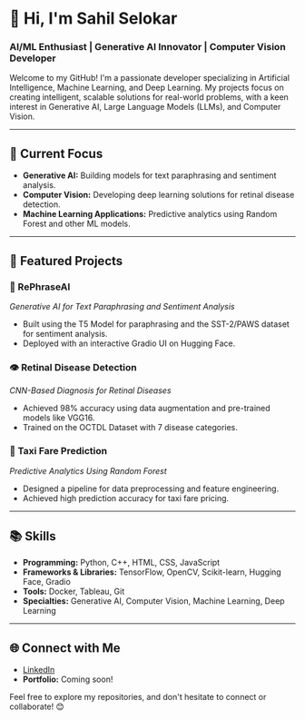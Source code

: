 # 👋 Hi, I'm Sahil Selokar  
### AI/ML Enthusiast | Generative AI Innovator | Computer Vision Developer

Welcome to my GitHub! I'm a passionate developer specializing in Artificial Intelligence, Machine Learning, and Deep Learning. My projects focus on creating intelligent, scalable solutions for real-world problems, with a keen interest in Generative AI, Large Language Models (LLMs), and Computer Vision.

---

## 🔭 Current Focus
- **Generative AI:** Building models for text paraphrasing and sentiment analysis.
- **Computer Vision:** Developing deep learning solutions for retinal disease detection.
- **Machine Learning Applications:** Predictive analytics using Random Forest and other ML models.

---

## 🌟 Featured Projects
### 📝 RePhraseAI  
*Generative AI for Text Paraphrasing and Sentiment Analysis*
- Built using the T5 Model for paraphrasing and the SST-2/PAWS dataset for sentiment analysis.
- Deployed with an interactive Gradio UI on Hugging Face.

### 👁️ Retinal Disease Detection  
*CNN-Based Diagnosis for Retinal Diseases*
- Achieved 98% accuracy using data augmentation and pre-trained models like VGG16.
- Trained on the OCTDL Dataset with 7 disease categories.

### 🚖 Taxi Fare Prediction  
*Predictive Analytics Using Random Forest*
- Designed a pipeline for data preprocessing and feature engineering.
- Achieved high prediction accuracy for taxi fare pricing.

---

## 📚 Skills
- **Programming:** Python, C++, HTML, CSS, JavaScript
- **Frameworks & Libraries:** TensorFlow, OpenCV, Scikit-learn, Hugging Face, Gradio
- **Tools:** Docker, Tableau, Git
- **Specialties:** Generative AI, Computer Vision, Machine Learning, Deep Learning

---

## 🌐 Connect with Me
- [LinkedIn](sahilselokar03)
- **Portfolio:** Coming soon!

Feel free to explore my repositories, and don't hesitate to connect or collaborate! 😊
